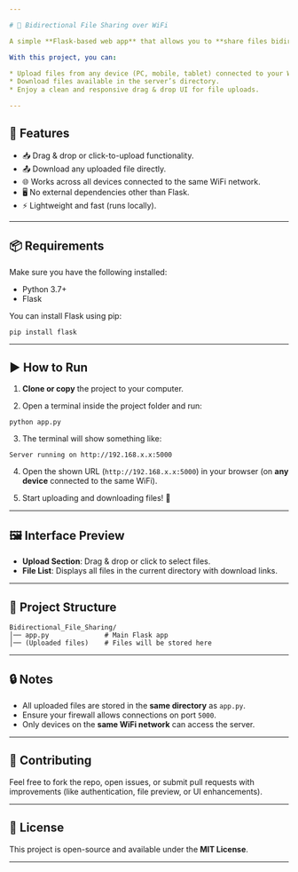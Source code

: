 ```yaml
---

# 📂 Bidirectional File Sharing over WiFi

A simple **Flask-based web app** that allows you to **share files bidirectionally** (upload & download) over the same WiFi network.

With this project, you can:

* Upload files from any device (PC, mobile, tablet) connected to your WiFi.
* Download files available in the server’s directory.
* Enjoy a clean and responsive drag & drop UI for file uploads.

---
```


## 🚀 Features

* 📥 Drag & drop or click-to-upload functionality.
* 📤 Download any uploaded file directly.
* 🌐 Works across all devices connected to the same WiFi network.
* 🖥️ No external dependencies other than Flask.
* ⚡ Lightweight and fast (runs locally).

---

## 📦 Requirements

Make sure you have the following installed:

* Python 3.7+
* Flask

You can install Flask using pip:

```
pip install flask
```

---

## ▶️ How to Run

1. **Clone or copy** the project to your computer.

2. Open a terminal inside the project folder and run:

```
python app.py
```

3. The terminal will show something like:

```
Server running on http://192.168.x.x:5000
```

4. Open the shown URL (`http://192.168.x.x:5000`) in your browser (on **any device** connected to the same WiFi).

5. Start uploading and downloading files! 🎉

---

## 🖼️ Interface Preview

* **Upload Section**: Drag & drop or click to select files.
* **File List**: Displays all files in the current directory with download links.

---

## 📂 Project Structure

```
Bidirectional_File_Sharing/
│── app.py              # Main Flask app
│── (Uploaded files)    # Files will be stored here
```

---

## 🔒 Notes

* All uploaded files are stored in the **same directory** as `app.py`.
* Ensure your firewall allows connections on port `5000`.
* Only devices on the **same WiFi network** can access the server.

---

## 🤝 Contributing

Feel free to fork the repo, open issues, or submit pull requests with improvements (like authentication, file preview, or UI enhancements).

---

## 📜 License

This project is open-source and available under the **MIT License**.

---
